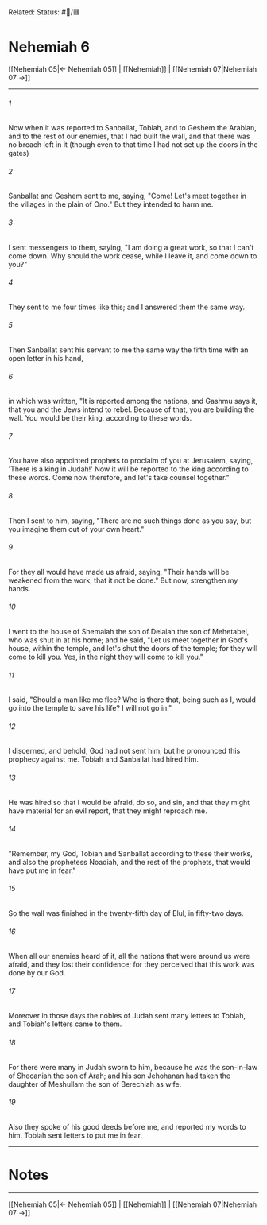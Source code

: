 Related:
Status: #📖/🟥
# Nehemiah 6

[[Nehemiah 05|← Nehemiah 05]] | [[Nehemiah]] | [[Nehemiah 07|Nehemiah 07 →]]
***



###### 1 
Now when it was reported to Sanballat, Tobiah, and to Geshem the Arabian, and to the rest of our enemies, that I had built the wall, and that there was no breach left in it (though even to that time I had not set up the doors in the gates) 

###### 2 
Sanballat and Geshem sent to me, saying, "Come! Let's meet together in the villages in the plain of Ono." But they intended to harm me. 

###### 3 
I sent messengers to them, saying, "I am doing a great work, so that I can't come down. Why should the work cease, while I leave it, and come down to you?" 

###### 4 
They sent to me four times like this; and I answered them the same way. 

###### 5 
Then Sanballat sent his servant to me the same way the fifth time with an open letter in his hand, 

###### 6 
in which was written, "It is reported among the nations, and Gashmu says it, that you and the Jews intend to rebel. Because of that, you are building the wall. You would be their king, according to these words. 

###### 7 
You have also appointed prophets to proclaim of you at Jerusalem, saying, 'There is a king in Judah!' Now it will be reported to the king according to these words. Come now therefore, and let's take counsel together." 

###### 8 
Then I sent to him, saying, "There are no such things done as you say, but you imagine them out of your own heart." 

###### 9 
For they all would have made us afraid, saying, "Their hands will be weakened from the work, that it not be done." But now, strengthen my hands. 

###### 10 
I went to the house of Shemaiah the son of Delaiah the son of Mehetabel, who was shut in at his home; and he said, "Let us meet together in God's house, within the temple, and let's shut the doors of the temple; for they will come to kill you. Yes, in the night they will come to kill you." 

###### 11 
I said, "Should a man like me flee? Who is there that, being such as I, would go into the temple to save his life? I will not go in." 

###### 12 
I discerned, and behold, God had not sent him; but he pronounced this prophecy against me. Tobiah and Sanballat had hired him. 

###### 13 
He was hired so that I would be afraid, do so, and sin, and that they might have material for an evil report, that they might reproach me. 

###### 14 
"Remember, my God, Tobiah and Sanballat according to these their works, and also the prophetess Noadiah, and the rest of the prophets, that would have put me in fear." 

###### 15 
So the wall was finished in the twenty-fifth day of Elul, in fifty-two days. 

###### 16 
When all our enemies heard of it, all the nations that were around us were afraid, and they lost their confidence; for they perceived that this work was done by our God. 

###### 17 
Moreover in those days the nobles of Judah sent many letters to Tobiah, and Tobiah's letters came to them. 

###### 18 
For there were many in Judah sworn to him, because he was the son-in-law of Shecaniah the son of Arah; and his son Jehohanan had taken the daughter of Meshullam the son of Berechiah as wife. 

###### 19 
Also they spoke of his good deeds before me, and reported my words to him. Tobiah sent letters to put me in fear.

---
# Notes


***
[[Nehemiah 05|← Nehemiah 05]] | [[Nehemiah]] | [[Nehemiah 07|Nehemiah 07 →]]
